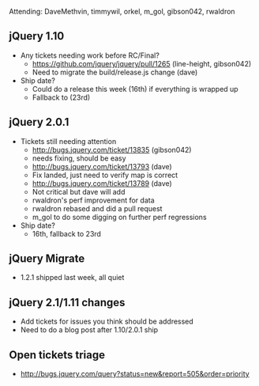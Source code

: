 Attending: DaveMethvin, timmywil, orkel, m_gol, gibson042, rwaldron

## jQuery 1.10
* Any tickets needing work before RC/Final?
  - https://github.com/jquery/jquery/pull/1265 (line-height, gibson042)
  - Need to migrate the build/release.js change (dave)
* Ship date?
  - Could do a release this week (16th) if everything is wrapped up
  - Fallback to (23rd)

## jQuery 2.0.1
* Tickets still needing attention
  - http://bugs.jquery.com/ticket/13835 (gibson042)
  - needs fixing, should be easy
  - http://bugs.jquery.com/ticket/13793 (dave)
  - Fix landed, just need to verify map is correct
  - http://bugs.jquery.com/ticket/13789 (dave)
  - Not critical but dave will add
  - rwaldron's perf improvement for data
  - rwaldron rebased and did a pull request
  - m_gol to do some digging on further perf regressions
* Ship date?
  - 16th, fallback to 23rd

## jQuery Migrate
* 1.2.1 shipped last week, all quiet

## jQuery 2.1/1.11 changes
* Add tickets for issues you think should be addressed
* Need to do a blog post after 1.10/2.0.1 ship

## Open tickets triage
* http://bugs.jquery.com/query?status=new&report=505&order=priority

